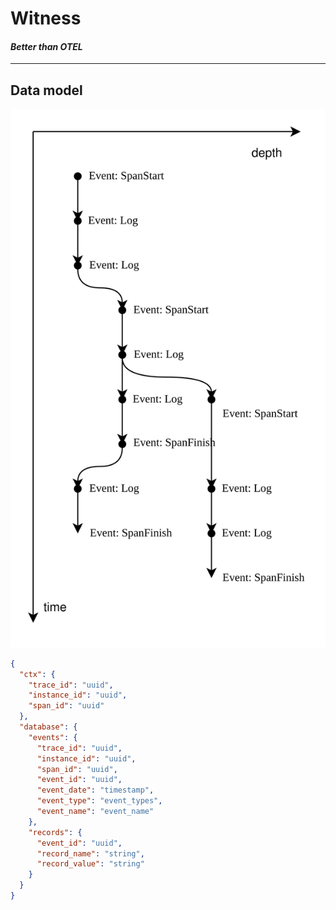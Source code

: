 # Witness

#### _Better than OTEL_

---

## Data model

![Witness model](docs/witness.drawio.svg)

```json
{
  "ctx": {
    "trace_id": "uuid",
    "instance_id": "uuid",
    "span_id": "uuid"
  },
  "database": {
    "events": {
      "trace_id": "uuid",
      "instance_id": "uuid",
      "span_id": "uuid",
      "event_id": "uuid",
      "event_date": "timestamp",
      "event_type": "event_types",
      "event_name": "event_name"
    },
    "records": {
      "event_id": "uuid",
      "record_name": "string",
      "record_value": "string"
    }
  }
}

```

